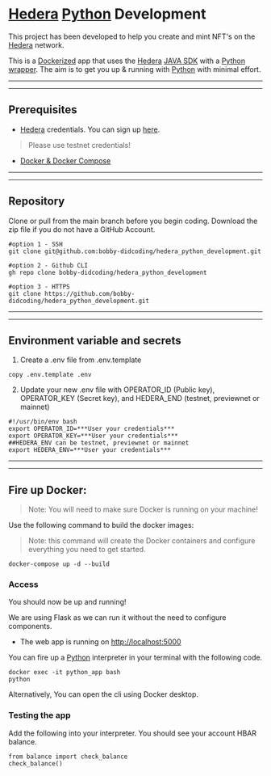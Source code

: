 # [Hedera](https://hedera.com/) [Python](https://python.org) Development
This project has been developed to help you create and mint NFT's on the [Hedera](https://hedera.com/) network.

This is a [Dockerized](https://www.docker.com/) app that uses the [Hedera](https://hedera.com/) [JAVA SDK](https://docs.hedera.com/guides/docs/sdks) with a [Python wrapper](https://pypi.org/project/hedera-sdk-py/). The aim is to get you up & running with [Python](https://python.org) with minimal effort.

***
***

## Prerequisites
* [Hedera](https://hedera.com/) credentials. You can sign up [here](https://portal.hedera.com/register).
> Please use testnet credentials!
* [Docker & Docker Compose](https://docs.docker.com/desktop/)

***
***

## Repository
Clone or pull from the main branch before you begin coding. Download the zip file if you do not have a GitHub Account.
```
#option 1 - SSH
git clone git@github.com:bobby-didcoding/hedera_python_development.git

#option 2 - Github CLI
gh repo clone bobby-didcoding/hedera_python_development

#option 3 - HTTPS
git clone https://github.com/bobby-didcoding/hedera_python_development.git
```

***
***

## Environment variable and secrets
1. Create a .env file from .env.template
```
copy .env.template .env
```

2. Update your new .env file with OPERATOR_ID (Public key), OPERATOR_KEY (Secret key), and HEDERA_END (testnet, previewnet or mainnet)
```
#!/usr/bin/env bash
export OPERATOR_ID=***User your credentials***
export OPERATOR_KEY=***User your credentials***
##HEDERA_ENV can be testnet, previewnet or mainnet
export HEDERA_ENV=***User your credentials***
```

***
***

## Fire up Docker:

>Note: You will need to make sure Docker is running on your machine!

Use the following command to build the docker images:
> Note: this command will create the Docker containers and configure everything you need to get started.
```
docker-compose up -d --build
```

### Access
You should now be up and running!

We are using Flask as we can run it without the need to configure components.
* The web app is running on  [http://localhost:5000](http://localhost:5000)

You can fire up a [Python](https://python.org) interpreter in your terminal with the following code.
```
docker exec -it python_app bash
python
```
Alternatively, You can open the cli using Docker desktop.

### Testing the app
Add the following into your interpreter. You should see your account HBAR balance.

```
from balance import check_balance
check_balance()
```
